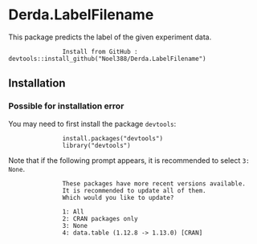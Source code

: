 # Derda.LabelFilename

This package predicts the label of the given experiment data.

                   Install from GitHub :  devtools::install_github("Noel388/Derda.LabelFilename")
                   
## Installation
### Possible for installation error
                 
You may need to first install the package `devtools`:
                   
                   install.packages("devtools")
                   library("devtools")


Note that if the following prompt appears, it is recommended to select `3: None`.

                   These packages have more recent versions available.
                   It is recommended to update all of them.
                   Which would you like to update?

                   1: All                                 
                   2: CRAN packages only                  
                   3: None                                
                   4: data.table (1.12.8 -> 1.13.0) [CRAN]
